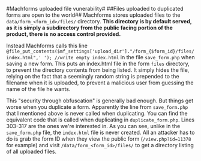 #Machforms uploaded file vunerability#
##Files uploaded to duplicated forms are open to the world##
Machforms stores uploaded files to the `data/form_<form_id>/files/` directory. 
**This directory is by default served, as it is simply a subdirectory from the public facing portion of the product, there is no access control provided.**

Instead Machforms calls this line `@file_put_contents($mf_settings['upload_dir']."/form_{$form_id}/files/index.html",' '); //write empty index.html` in the file `save_form.php` when saving a new form. This puts an index.html file in the form `files` directory, to prevent the directory contents from being listed. It simply hides the file, relying on the fact that a seemingly random string is prepended to the filename when it is uploaded, to prevent a malicious user from guessing the name of the file he wants.

This "security through obfuscation" is generally bad enough. But things get worse when you duplicate a form. Apparently the line from `save_form.php` that I mentioned above is never called when duplicating. You can find the equivalent code that is called when duplicating in `duplicate_form.php`. Lines 303-317 are the ones we're interested in. As you can see, unlike in the `save_form.php` file, the `index.html` file is never created. All an attacker has to do is grab the form ID when they view the public form (`/view.php?id=11378` for example) and visit `/data/form_<form_id>/files/` to get a directory listing of all uploaded files.
